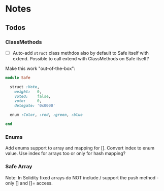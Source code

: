# Notes

## Todos

### ClassMethods 

- [ ] Auto-add `struct` class methdos also by default to Safe itself with extend.
Possible to call extend with ClassMethods on Safe itself?

Make this work "out-of-the-box":
``` ruby
module Safe

  struct :Vote,
    weight:   0,
    voted:    false,
    vote:     0,
    delegate: '0x0000'        

  enum :Color, :red, :green, :blue

end
```



### Enums

Add enums support to array and mapping for [].
Convert index to enum value.
Use index for arrays too or only for hash mapping?

### Safe Array

Note: In Solidity fixed arrays do NOT include / support the push method -
only [] and []= access.
